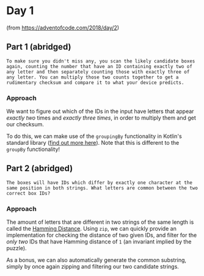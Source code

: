 # Day 1
(from https://adventofcode.com/2018/day/2)

## Part 1 (abridged)
`To make sure you didn't miss any, you scan the likely candidate boxes again, counting the number that have an ID containing exactly two of any letter and then separately counting those with exactly three of any letter. You can multiply those two counts together to get a rudimentary checksum and compare it to what your device predicts.`

### Approach
We want to figure out which of the IDs in the input have letters that appear _exactly two_ times and _exactly three times_, in order to multiply them and get our checksum.

To do this, we can make use of the `groupingBy` functionality in Kotlin's standard library ([find out more here](https://kotlinlang.org/api/latest/jvm/stdlib/kotlin.collections/grouping-by.html)). Note that this is different to the `groupBy` functionality!

## Part 2 (abridged)
`The boxes will have IDs which differ by exactly one character at the same position in both strings. What letters are common between the two correct box IDs?`

### Approach
The amount of letters that are different in two strings of the same length is called the [Hamming Distance](https://en.wikipedia.org/wiki/Hamming_distance). Using `zip`, we can quickly provide an implementation for checking the distance of two given IDs, and filter for the _only two_ IDs that have Hamming distance of `1` (an invariant implied by the puzzle).

As a bonus, we can also automatically generate the common substring, simply by once again zipping and filtering our two candidate strings.